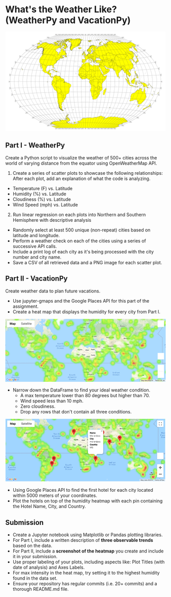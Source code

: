 # What's the Weather Like? (WeatherPy and VacationPy)
![Equator](Images/equatorsign.png)

## Part I - WeatherPy
Create a Python script to visualize the weather of 500+ cities across the world of varying distance from the equator using OpenWeatherMap API.

1. Create a series of scatter plots to showcase the following relationships: After each plot, add an explanation of what the code is analyzing. <br>
 - Temperature (F) vs. Latitude
 - Humidity (%) vs. Latitude
 - Cloudiness (%) vs. Latitude
 - Wind Speed (mph) vs. Latitude <br>

2. Run linear regression on each plots into Northern and Southern Hemisphere with descriptive analysis <br>
* Randomly select at least 500 unique (non-repeat) cities based on latitude and longitude.
* Perform a weather check on each of the cities using a series of successive API calls.
* Include a print log of each city as it's being processed with the city number and city name.
* Save a CSV of all retrieved data and a PNG image for each scatter plot.

## Part II - VacationPy
Create weather data to plan future vacations. 
* Use jupyter-gmaps and the Google Places API for this part of the assignment.
* Create a heat map that displays the humidity for every city from Part I. 

![heatmap](Images/heatmap.png)

* Narrow down the DataFrame to find your ideal weather condition.
  * A max temperature lower than 80 degrees but higher than 70.
  * Wind speed less than 10 mph.
  * Zero cloudiness.
  * Drop any rows that don't contain all three conditions. 

![hotel map](Images/hotel_map.png)

* Using Google Places API to find the first hotel for each city located within 5000 meters of your coordinates.
* Plot the hotels on top of the humidity heatmap with each pin containing the Hotel Name, City, and Country.

## Submission
* Create a Jupyter notebook using Matplotlib or Pandas plotting libraries.
* For Part I, include a written description of **three observable trends** based on the data.
* For Part II, include a **screenshot of the heatmap** you create and include it in your submission.
* Use proper labeling of your plots, including aspects like: Plot Titles (with date of analysis) and Axes Labels.
* For max intensity in the heat map, try setting it to the highest humidity found in the data set.
* Ensure your repository has regular commits (i.e. 20+ commits) and a thorough README.md file.
